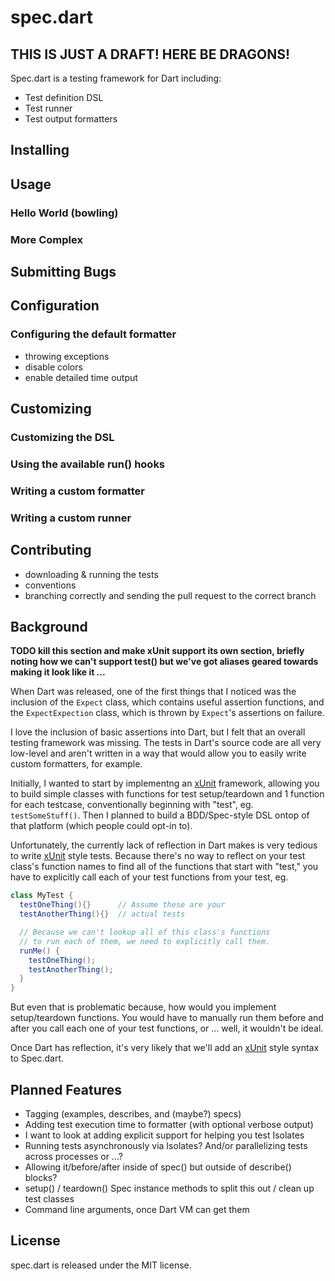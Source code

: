 spec.dart
=========

## THIS IS JUST A DRAFT!  HERE BE DRAGONS!

Spec.dart is a testing framework for Dart including:

 * Test definition DSL
 * Test runner
 * Test output formatters

Installing
----------

Usage
-----

### Hello World (bowling)

### More Complex

Submitting Bugs
---------------

Configuration
-------------

### Configuring the default formatter

 * throwing exceptions
 * disable colors
 * enable detailed time output

Customizing
-----------

### Customizing the DSL

### Using the available run() hooks

### Writing a custom formatter

### Writing a custom runner

Contributing
------------

 * downloading & running the tests
 * conventions
 * branching correctly and sending the pull request to the correct branch

Background
----------

**TODO kill this section and make xUnit support its own section, briefly 
noting how we can't support test() but we've got aliases geared towards 
making it look like it ...**

When Dart was released, one of the first things that I noticed 
was the inclusion of the `Expect` class, which contains useful 
assertion functions, and the `ExpectExpection` class, which is 
thrown by `Expect`'s assertions on failure.

I love the inclusion of basic assertions into Dart, but I felt that
an overall testing framework was missing.  The tests in Dart's source 
code are all very low-level and aren't written in a way that would 
allow you to easily write custom formatters, for example.

Initially, I wanted to start by implementng an [xUnit][] framework, 
allowing you to build simple classes with functions for test 
setup/teardown and 1 function for each testcase, conventionally 
beginning with "test", eg. `testSomeStuff()`.  Then I planned to 
build a BDD/Spec-style DSL ontop of that platform (which people 
could opt-in to).

Unfortunately, the currently lack of reflection in Dart makes is 
very tedious to write [xUnit][] style tests.  Because there's no way 
to reflect on your test class's function names to find all of the 
functions that start with "test," you have to explicitly call each 
of your test functions from your test, eg.

```actionscript
class MyTest {
  testOneThing(){}      // Assume these are your 
  testAnotherThing(){}  // actual tests

  // Because we can't lookup all of this class's functions 
  // to run each of them, we need to explicitly call them.
  runMe() {
    testOneThing();
    testAnotherThing();
  }
}
```

But even that is problematic because, how would you implement setup/teardown 
functions.  You would have to manually run them before and after you call 
each one of your test functions, or ... well, it wouldn't be ideal.

Once Dart has reflection, it's very likely that we'll add an [xUnit][] style 
syntax to Spec.dart.


Planned Features
---------------

 * Tagging (examples, describes, and (maybe?) specs)
 * Adding test execution time to formatter (with optional verbose output)
 * I want to look at adding explicit support for helping you test Isolates
 * Running tests asynchronously via Isolates?  And/or parallelizing tests across processes or ...?
 * Allowing it/before/after inside of spec() but outside of describe() blocks?
 * setup() / teardown() Spec instance methods to split this out / clean up test classes
 * Command line arguments, once Dart VM can get them

License
-------

spec.dart is released under the MIT license.


[Spec.dart]: https://github.com/remi/spec.dart
[xUnit]:     http://en.wikipedia.org/wiki/XUnit
